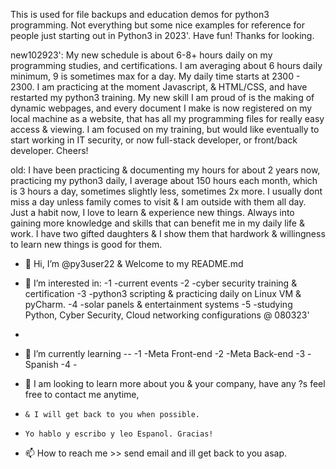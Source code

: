 This is used for file backups and education demos for python3 programming.  Not everything but some nice examples for reference for people just starting out in Python3 in 2023'.  Have fun! Thanks for looking. 

new102923':
My new schedule is about 6-8+ hours daily on my programming studies, and certifications.  I am averaging about 6 hours daily minimum, 9 is sometimes max for a day.  My daily time starts at 2300 - 2300.  I am practicing at the moment Javascript, & HTML/CSS, and have restarted my python3 training.  My new skill I am proud of is the making of dynamic webpages, and every document I make is now registered on my local machine as a website, that has all my programming files for really easy access & viewing.  I am focused on my training, but would like eventually to start working in IT security, or now full-stack developer, or front/back developer.  Cheers!

old:
I have been practicing & documenting my hours for about 2 years now, practicing my python3 daily, I average about 150 hours each month, which is 3 hours a day, sometimes slightly less, sometimes 2x more.  I usually dont miss a day unless family comes to visit & I am outside with them all day.  Just a habit now, I love to learn & experience new things.  Always into gaining more knowledge and skills that can benefit me in my daily life & work.  I have two gifted daughters & I show them that hardwork & willingness to learn new things is good for them. 


- 👋 Hi, I’m @py3user22 & Welcome to my README.md
- 👀 I’m interested in:
-1 -current events
-2 -cyber security training & certification
-3 -python3 scripting & practicing daily on Linux VM & pyCharm.
-4 -solar panels & entertainment systems
-5 -studying Python, Cyber Security, Cloud networking configurations   @ 080323'
-  
- 🌱 I’m currently learning --
-1 -Meta Front-end
-2 -Meta Back-end
-3 -Spanish
-4 -
  
- 💞️ I am looking to learn more about you & your company, have any ?s feel free to contact me anytime,
-     & I will get back to you when possible.
-     Yo hablo y escribo y leo Espanol. Gracias!
- 📫 How to reach me >> send email and ill get back to you asap. 
<!---
py3user22/py3user22 is a ✨ special ✨ repository because its `README.md` (this file) appears on your GitHub profile.
You can click the Preview link to take a look at your changes.
--->
